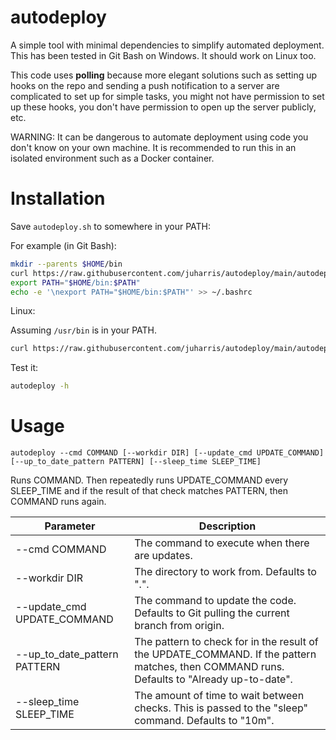 # autodeploy
A simple tool with minimal dependencies to simplify automated deployment.
This has been tested in Git Bash on Windows.
It should work on Linux too.

This code uses **polling** because more elegant solutions such as setting up hooks on the repo and sending a push notification to a server are complicated to set up for simple tasks, you might not have permission to set up these hooks, you don't have permission to open up the server publicly, etc.

WARNING: It can be dangerous to automate deployment using code you don't know on your own machine.
It is recommended to run this in an isolated environment such as a Docker container.

# Installation
Save `autodeploy.sh` to somewhere in your PATH:

For example (in Git Bash):
```bash
mkdir --parents $HOME/bin
curl https://raw.githubusercontent.com/juharris/autodeploy/main/autodeploy.sh --output $HOME/bin/autodeploy
export PATH="$HOME/bin:$PATH"
echo -e '\nexport PATH="$HOME/bin:$PATH"' >> ~/.bashrc
```

Linux:

Assuming `/usr/bin` is in your PATH.
```bash
curl https://raw.githubusercontent.com/juharris/autodeploy/main/autodeploy.sh --output /usr/bin/autodeploy
```

Test it:
```bash
autodeploy -h
```

# Usage
    autodeploy --cmd COMMAND [--workdir DIR] [--update_cmd UPDATE_COMMAND] [--up_to_date_pattern PATTERN] [--sleep_time SLEEP_TIME]

Runs COMMAND.
Then repeatedly runs UPDATE_COMMAND every SLEEP_TIME and if the result of that check matches PATTERN, then COMMAND runs again.

| Parameter | Description |
| - | - |
| --cmd COMMAND | The command to execute when there are updates. |
| --workdir DIR | The directory to work from. Defaults to ".". |
| --update_cmd UPDATE_COMMAND  | The command to update the code. Defaults to Git pulling the current branch from origin. |
| --up_to_date_pattern PATTERN | The pattern to check for in the result of the UPDATE_COMMAND. If the pattern matches, then COMMAND runs. Defaults to "Already up-to-date". |
| --sleep_time SLEEP_TIME | The amount of time to wait between checks. This is passed to the "sleep" command. Defaults to "10m". |
